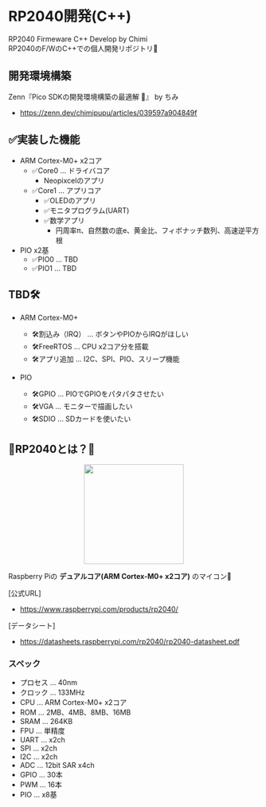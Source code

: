 # RP2040開発(C++)

RP2040 Firmeware C++ Develop by Chimi\
RP2040のF/WのC++での個人開発リポジトリ🥳

## 開発環境構築
Zenn『Pico SDKの開発環境構築の最適解 📝』 by ちみ
- https://zenn.dev/chimipupu/articles/039597a904849f


## ✅実装した機能

- ARM Cortex-M0+ x2コア
  - ✅Core0 ... ドライバコア
    - Neopixcelのアプリ
  - ✅Core1 ... アプリコア
    - ✅OLEDのアプリ
    - ✅モニタプログラム(UART)
    - ✅数学アプリ
      - 円周率π、自然数の底e、黄金比、フィボナッチ数列、高速逆平方根
- PIO x2基
    - ✅PIO0 ... TBD
    - ✅PIO1 ... TBD


## TBD🛠️
- ARM Cortex-M0+
    - 🛠️割込み（IRQ） ... ボタンやPIOからIRQがほしい
    - 🛠️FreeRTOS ... CPU x2コア分を搭載
    - 🛠️アプリ追加 ... I2C、SPI、PIO、スリープ機能

- PIO
    - 🛠️GPIO ... PIOでGPIOをパタパタさせたい
    - 🛠️VGA ... モニターで描画したい
    - 🛠️SDIO ... SDカードを使いたい

## 🔰RP2040とは？🔰
<div align="center">
<img width="200" src="https://assets.raspberrypi.com/static/chips-a126ba53c50bb160d65210696edf8ad9.png">
</div>

Raspberry Piの **デュアルコア(ARM Cortex-M0+ x2コア)** のマイコン🥳

[公式URL]
- https://www.raspberrypi.com/products/rp2040/

[データシート]
- https://datasheets.raspberrypi.com/rp2040/rp2040-datasheet.pdf

### スペック
- プロセス ... 40nm
- クロック ... 133MHz
- CPU ... ARM Cortex-M0+ x2コア
- ROM ... 2MB、4MB、8MB、16MB
- SRAM ... 264KB
- FPU ... 単精度
- UART ... x2ch
- SPI ... x2ch
- I2C ... x2ch
- ADC ... 12bit SAR x4ch
- GPIO ... 30本
- PWM ... 16本
- PIO ... x8基